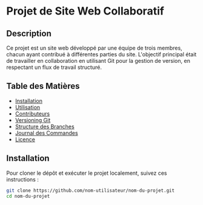 # Projet de Site Web Collaboratif

## Description
Ce projet est un site web développé par une équipe de trois membres, chacun ayant contribué à différentes parties du site. L'objectif principal était de travailler en collaboration en utilisant Git pour la gestion de version, en respectant un flux de travail structuré.

## Table des Matières
- [Installation](#installation)
- [Utilisation](#utilisation)
- [Contributeurs](#contributeurs)
- [Versioning Git](#versioning-git)
- [Structure des Branches](#structure-des-branches)
- [Journal des Commandes](#journal-des-commandes)
- [Licence](#licence)

## Installation
Pour cloner le dépôt et exécuter le projet localement, suivez ces instructions :

```bash
git clone https://github.com/nom-utilisateur/nom-du-projet.git
cd nom-du-projet
